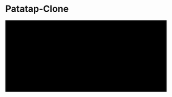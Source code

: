 # Patatap-Clone

![Output sample](https://github.com/dear-s/Patatap-Clone/blob/master/patatap_clone.gif)
